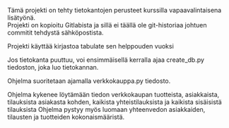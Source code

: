 Tämä projekti on tehty tietokantojen perusteet kurssilla vapaavalintaisena lisätyönä.  
Projekti on kopioitu Gitlabista ja sillä ei täällä ole git-historiaa johtuen commitit tehdystä sähköpostista.

Projekti käyttää kirjastoa tabulate sen helppouden vuoksi

Jos tietokanta puuttuu, voi ensimmäisellä kerralla ajaa create_db.py tiedoston, joka luo tietokannan.

Ohjelma suoritetaan ajamalla verkkokauppa.py tiedosto.

Ohjelma kykenee löytämään tiedon verkkokaupan tuotteista, asiakkaista, tilauksista asiakasta kohden, 
kaikista yhteistilauksista ja kaikista sisäisistä tilauksista
Ohjelma pystyy myös luomaan yhteenvedon asiakkaiden, tilausten ja tuotteiden kokonaismääristä.
